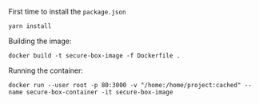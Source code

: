 First time to install the `package.json`

```
yarn install
```


Building the image:

```
docker build -t secure-box-image -f Dockerfile .
```

Running the container:

```
docker run --user root -p 80:3000 -v "/home:/home/project:cached" --name secure-box-container -it secure-box-image
```
